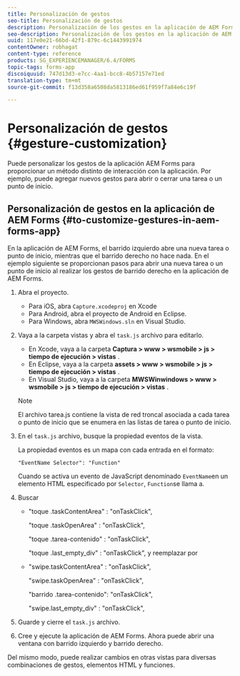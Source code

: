 ```yaml
---
title: Personalización de gestos
seo-title: Personalización de gestos
description: Personalización de los gestos en la aplicación de AEM Forms
seo-description: Personalización de los gestos en la aplicación de AEM Forms
uuid: 117e0e21-66bd-42f1-879c-6c1443991974
contentOwner: robhagat
content-type: reference
products: SG_EXPERIENCEMANAGER/6.4/FORMS
topic-tags: forms-app
discoiquuid: 747d13d3-e7cc-4aa1-bcc8-4b57157e71ed
translation-type: tm+mt
source-git-commit: f13d358a6508da5813186ed61f959f7a84e6c19f

---
```



# Personalización de gestos {#gesture-customization}

Puede personalizar los gestos de la aplicación AEM Forms para proporcionar un método distinto de interacción con la aplicación. Por ejemplo, puede agregar nuevos gestos para abrir o cerrar una tarea o un punto de inicio.

## Personalización de gestos en la aplicación de AEM Forms {#to-customize-gestures-in-aem-forms-app}

En la aplicación de AEM Forms, el barrido izquierdo abre una nueva tarea o punto de inicio, mientras que el barrido derecho no hace nada. En el ejemplo siguiente se proporcionan pasos para abrir una nueva tarea o un punto de inicio al realizar los gestos de barrido derecho en la aplicación de AEM Forms.

1. Abra el proyecto.

   * Para iOS, abra `Capture.xcodeproj` en Xcode
   * Para Android, abra el proyecto de Android en Eclipse.
   * Para Windows, abra `MWSWindows.sln` en Visual Studio.

1. Vaya a la carpeta vistas y abra el `task.js` archivo para editarlo.

   * En Xcode, vaya a la carpeta **Captura > www > wsmobile > js > tiempo de ejecución > vistas** .
   * En Eclipse, vaya a la carpeta **assets > www > wsmobile > js > tiempo de ejecución > vistas** .
   * En Visual Studio, vaya a la carpeta **MWSWinwindows > www > wsmobile > js > tiempo de ejecución > vistas** .
   >[!NOTE]
   >
   >El archivo tarea.js contiene la vista de red troncal asociada a cada tarea o punto de inicio que se enumera en las listas de tarea o punto de inicio.

1. En el `task.js` archivo, busque la propiedad eventos de la vista.

   La propiedad eventos es un mapa con cada entrada en el formato:

   `"EventName Selector": "Function"`

   Cuando se activa un evento de JavaScript denominado `EventName`en un elemento HTML especificado por `Selector`, `Function`se llama a.

1. Buscar

   * &quot;toque .taskContentArea&quot; : &quot;onTaskClick&quot;,

      &quot;toque .taskOpenArea&quot; : &quot;onTaskClick&quot;,

      &quot;toque .tarea-contenido&quot; : &quot;onTaskClick&quot;,

      &quot;toque .last_empty_div&quot; : &quot;onTaskClick&quot;,
   y reemplazar por

   * &quot;swipe.taskContentArea&quot; : &quot;onTaskClick&quot;,

      &quot;swipe.taskOpenArea&quot; : &quot;onTaskClick&quot;,

      &quot;barrido .tarea-contenido&quot;: &quot;onTaskClick&quot;,

      &quot;swipe.last_empty_div&quot; : &quot;onTaskClick&quot;,


1. Guarde y cierre el `task.js` archivo.
1. Cree y ejecute la aplicación de AEM Forms. Ahora puede abrir una ventana con barrido izquierdo y barrido derecho.

Del mismo modo, puede realizar cambios en otras vistas para diversas combinaciones de gestos, elementos HTML y funciones.

